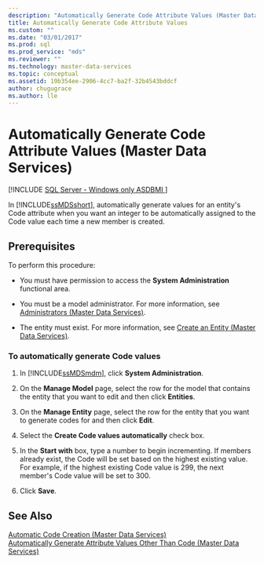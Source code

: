 ```yaml
---
description: "Automatically Generate Code Attribute Values (Master Data Services)"
title: Automatically Generate Code Attribute Values
ms.custom: ""
ms.date: "03/01/2017"
ms.prod: sql
ms.prod_service: "mds"
ms.reviewer: ""
ms.technology: master-data-services
ms.topic: conceptual
ms.assetid: 19b354ee-2906-4cc7-ba2f-32b4543bddcf
author: chugugrace 
ms.author: lle
---
```

# Automatically Generate Code Attribute Values (Master Data Services)

[!INCLUDE [SQL Server - Windows only ASDBMI  ](../includes/applies-to-version/sql-windows-only-asdbmi.md)]

  In [!INCLUDE[ssMDSshort](../includes/ssmdsshort-md.md)], automatically generate values for an entity's Code attribute when you want an integer to be automatically assigned to the Code value each time a new member is created.  
  
## Prerequisites  
 To perform this procedure:  
  
-   You must have permission to access the **System Administration** functional area.  
  
-   You must be a model administrator. For more information, see [Administrators &#40;Master Data Services&#41;](../master-data-services/administrators-master-data-services.md).  
  
-   The entity must exist. For more information, see [Create an Entity &#40;Master Data Services&#41;](../master-data-services/create-an-entity-master-data-services.md).  
  
### To automatically generate Code values  
  
1.  In [!INCLUDE[ssMDSmdm](../includes/ssmdsmdm-md.md)], click **System Administration**.  
  
2.  On the **Manage Model** page, select the row for the model that contains the entity that you want to edit and then click **Entities**.  
  
3.  On the **Manage Entity** page, select the row for the entity that you want to generate codes for and then click **Edit**.  
  
4.  Select the **Create Code values automatically** check box.  
  
5.  In the **Start with** box, type a number to begin incrementing. If members already exist, the Code will be set based on the highest existing value. For example, if the highest existing Code value is 299, the next member's Code value will be set to 300.  
  
6.  Click **Save**.  
  
## See Also  
 [Automatic Code Creation &#40;Master Data Services&#41;](../master-data-services/automatic-code-creation-master-data-services.md)   
 [Automatically Generate Attribute Values Other Than Code &#40;Master Data Services&#41;](../master-data-services/automatically-generate-attribute-values-other-than-code-master-data-services.md)  
  
  
